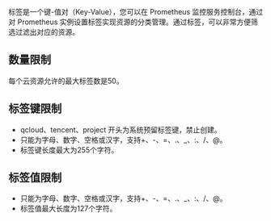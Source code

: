 标签是一个键-值对（Key-Value），您可以在 Prometheus 监控服务控制台，通过对 Prometheus 实例设置标签实现资源的分类管理。通过标签，可以非常方便筛选过滤出对应的资源。

## 数量限制

每个云资源允许的最大标签数是50。

## 标签键限制

- qcloud、tencent、project 开头为系统预留标签键，禁止创建。
- 只能为字母、数字、空格或汉字，支持+、-、=、.、_、:、/、@。
- 标签键长度最大为255个字符。

## 标签值限制

- 只能为字母、数字、空格或汉字，支持+、-、=、.、_、:、/、@。
- 标签值最大长度为127个字符。